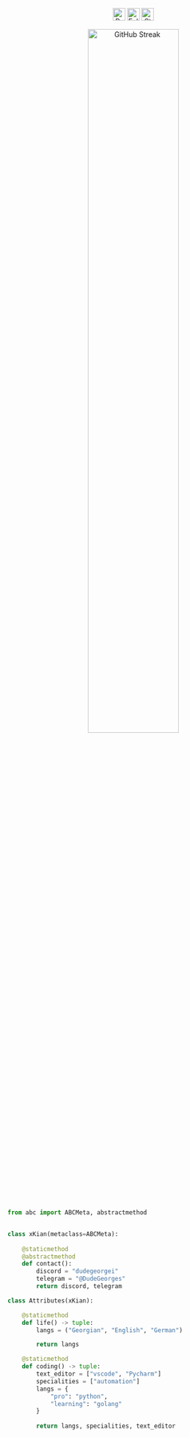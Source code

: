 <p align="center">
  <img height="25" src="https://api.visitorbadge.io/api/VisitorHit?user=DudeGeorgeTG&countColor=%234a12ba" alt="Profile Views"/>
  <img height="25" src="https://img.shields.io/github/followers/DudeGeorgeTG?color=4a12ba&style=for-the-badge&logo=github&label=Follow" alt="Followers"/>
  <img height="25" src="https://img.shields.io/github/stars/DudeGeorgeTG?color=4a12ba&style=for-the-badge&logo=github&label=Stars" alt="Stars"/>
</p>

<p align="center"> 
    <img src="https://github-readme-streak-stats-eta-three.vercel.app?user=DudeGeorgeTG&theme=tokyonight&hide_border=true" alt="GitHub Streak" width="60%">
</p>

```python
from abc import ABCMeta, abstractmethod


class xKian(metaclass=ABCMeta):
    
    @staticmethod
    @abstractmethod
    def contact():
        discord = "dudegeorgei"
        telegram = "@DudeGeorges"
        return discord, telegram

class Attributes(xKian):

    @staticmethod
    def life() -> tuple:
        langs = ("Georgian", "English", "German")

        return langs

    @staticmethod
    def coding() -> tuple:
        text_editor = ["vscode", "Pycharm"]
        specialities = ["automation"]
        langs = {
            "pro": "python", 
            "learning": "golang"
        }
        
        return langs, specialities, text_editor
```

